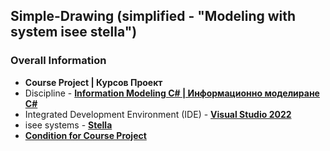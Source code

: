 ## Simple-Drawing (simplified - "Modeling with system isee stella")

### Overall Information
* **Course Project | Курсов Проект**
* Discipline - [**Information Modeling C# | Информационно моделиране C#**](https://github.com/rythm-net/PU-Informatics/tree/main/IV%20%D0%BA%D1%83%D1%80%D1%81/I%20%D1%81%D0%B5%D0%BC%D0%B5%D1%81%D1%82%D1%8A%D1%80/%D0%98%D0%BD%D1%84%D0%BE%D1%80%D0%BC%D0%B0%D1%86%D0%B8%D0%BE%D0%BD%D0%BD%D0%BE%20%D0%BC%D0%BE%D0%B4%D0%B5%D0%BB%D0%B8%D1%80%D0%B0%D0%BD%D0%B5%20C%23)
* Integrated Development Environment (IDE) - [**Visual Studio 2022**](https://visualstudio.microsoft.com/vs/)
* isee systems - [**Stella**](https://www.iseesystems.com/store/products/stella-online.aspx)
* [**Condition for Course Project**](https://github.com/rythm-net/Simple-Drawing/blob/main/Important%20materials/Condition%20for%20Course%20Project.pdf)
